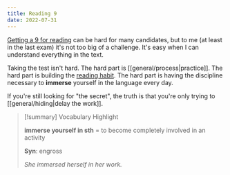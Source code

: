 ```yaml
---
title: Reading 9
date: 2022-07-31
---
```


[Getting a 9 for reading](https://dangquang.xyz/m/ielts/) can be hard for many candidates, but to me (at least in the last exam) it's not too big of a challenge. It's easy when I can understand everything in the text.

Taking the test isn't hard. The hard part is [[general/process|practice]]. The hard part is building the [reading habit](https://dangquang.xyz/t/kindle/). The hard part is having the discipline necessary to **immerse** yourself in the language every day.

If you're still looking for "the secret", the truth is that you're only trying to [[general/hiding|delay the work]].

> [!summary] Vocabulary Highlight
>
> **immerse yourself in sth** = to become completely involved in an activity
>
> **Syn**: engross
>
> _She immersed herself in her work._
